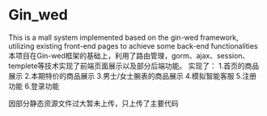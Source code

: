 # Gin_wed
This is a mall system implemented based on the gin-wed framework, utilizing existing front-end pages to achieve some back-end functionalities
本项目在Gin-wed框架的基础上，利用了路由管理，gorm、ajax、session、templete等技术实现了前端页面展示以及部分后端功能。
实现了：
1.首页的商品展示
2.本期特价的商品展示
3.男士/女士腕表的商品展示
4.模拟智能客服
5.注册功能
6.登录功能

因部分静态资源文件过大暂未上传，只上传了主要代码
